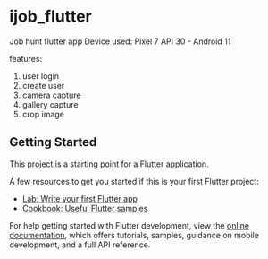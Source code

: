 # ijob_flutter

Job hunt flutter app
Device used: Pixel 7 API 30 - Android 11

features:
1. user login
2. create user
3. camera capture
4. gallery capture
5. crop image


## Getting Started

This project is a starting point for a Flutter application.

A few resources to get you started if this is your first Flutter project:

- [Lab: Write your first Flutter app](https://docs.flutter.dev/get-started/codelab)
- [Cookbook: Useful Flutter samples](https://docs.flutter.dev/cookbook)

For help getting started with Flutter development, view the
[online documentation](https://docs.flutter.dev/), which offers tutorials,
samples, guidance on mobile development, and a full API reference.
